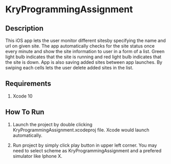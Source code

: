 # KryProgrammingAssignment


Description
---------
This iOS app lets the user monitor different sitesby specifying the name and url on given site. The app automatically  checks for the site status once every minute and show the site information to user in a form of a list. Green light bulb indicates that the site is running and red light bulb indicates that the site is down. App is also saving added sites between app launches. By swiping each cells lets the user delete added sites in the list. 

Requirements
---------

1. Xcode 10



How To Run
---------

1. Launch the project by double clicking KryProgrammingAssignment.xcodeproj file. Xcode would launch automatically.

2. Run project by simply click play button in upper left corner. You may need to select scheme as KryProgrammingAssignment and a prefered simulator like Iphone X. 



